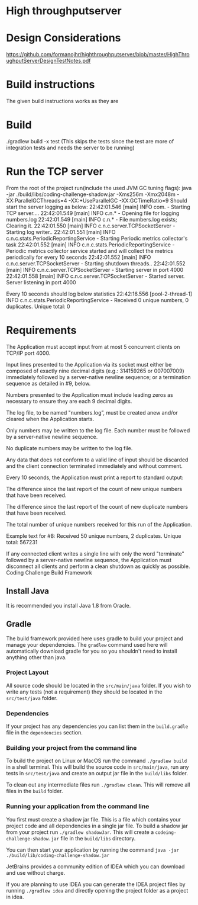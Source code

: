 # High throughputserver


Design Considerations
=====================
https://github.com/formanojhr/highthroughputserver/blob/master/HighThroughputServerDesignTestNotes.pdf

Build instructions
==================
The given build instructions works as they are

Build
======
./gradlew build -x test (This skips the tests since the test are more of integration tests and needs the server to be running)

Run the TCP server
==================
From the root of the project run(include the used JVM GC tuning flags):
java -jar ./build/libs/coding-challenge-shadow.jar -Xms256m -Xmx2048m -XX:ParallelGCThreads=4 -XX:+UseParallelGC -XX:GCTimeRatio=9
Should start the server logging as below:
22:42:01.546 [main] INFO  com. - Starting TCP server....
22:42:01.549 [main] INFO  c.n.* - Opening file for logging numbers.log
22:42:01.549 [main] INFO  c.n.* - File numbers.log exists; Clearing it.
22:42:01.550 [main] INFO  c.n.c.server.TCPSocketServer - Starting log writer..
22:42:01.551 [main] INFO  c.n.c.stats.PeriodicReportingService - Starting Periodic metrics collector's task
22:42:01.552 [main] INFO  c.n.c.stats.PeriodicReportingService - Periodic metrics collector service started and will collect the metrics periodically for every 10 seconds
22:42:01.552 [main] INFO  c.n.c.server.TCPSocketServer - Starting shutdown threads..
22:42:01.552 [main] INFO  c.n.c.server.TCPSocketServer - Starting server in port 4000
22:42:01.558 [main] INFO  c.n.c.server.TCPSocketServer - Started server. Server listening in port 4000


Every 10 seconds should log below statistics
22:42:16.556 [pool-2-thread-1] INFO  c.n.c.stats.PeriodicReportingService - Received 0 unique numbers, 0 duplicates. Unique total: 0
                                          
Requirements
============
The Application must accept input from at most 5 concurrent clients on TCP/IP port 4000.

Input lines presented to the Application via its socket must either be composed of exactly nine decimal digits (e.g.: 314159265 or 007007009) immediately followed by a server-native newline sequence; or a termination sequence as detailed in #9, below.

Numbers presented to the Application must include leading zeros as necessary to ensure they are each 9 decimal digits.

The log file, to be named "numbers.log”, must be created anew and/or cleared when the Application starts.

Only numbers may be written to the log file. Each number must be followed by a server-native newline sequence.

No duplicate numbers may be written to the log file.

Any data that does not conform to a valid line of input should be discarded and the client connection terminated immediately and without comment.

Every 10 seconds, the Application must print a report to standard output:

The difference since the last report of the count of new unique numbers that have been received.

The difference since the last report of the count of new duplicate numbers that have been received.

The total number of unique numbers received for this run of the Application.

Example text for #8: Received 50 unique numbers, 2 duplicates. Unique total: 567231

If any connected client writes a single line with only the word "terminate" followed by a server-native newline sequence, the Application must disconnect all clients and perform a clean shutdown as quickly as possible.
Coding Challenge Build Framework



## Install Java
It is recommended you install Java 1.8 from Oracle.


## Gradle

The build framework provided here uses gradle to build your project
and manage your dependencies.  The `gradlew` command used here will
automatically download gradle for you so you shouldn't need to install
anything other than java.


### Project Layout

All source code should be located in the `src/main/java` folder.
If you wish to write any tests (not a requirement) they should be
located in the `src/test/java` folder.


### Dependencies

If your project has any dependencies you can list them in the
`build.gradle` file in the `dependencies` section.


### Building your project from the command line

To build the project on Linux or MacOS run the command `./gradlew build` in a shell terminal.  This will build the source code in
`src/main/java`, run any tests in `src/test/java` and create an output
jar file in the `build/libs` folder.

To clean out any intermediate files run `./gradlew clean`.  This will
remove all files in the `build` folder.


### Running your application from the command line

You first must create a shadow jar file.  This is a file which contains your project code and all dependencies in a single jar file.  To build a shadow jar from your project run `./gradlew shadowJar`.  This will create a `codeing-challenge-shadow.jar` file in the `build/libs` directory.

You can then start your application by running the command
`java -jar ./build/lib/coding-challenge-shadow.jar`


JetBrains provides
a community edition of IDEA which you can download and use without
charge.

If you are planning to use IDEA you can generate the IDEA project files
by running `./gradlew idea` and directly opening the project folder
as a project in idea.
